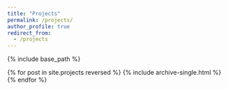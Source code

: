 ```yaml
---
title: "Projects"
permalink: /projects/
author_profile: true
redirect_from:
  - /projects
---
```


{% include base_path %}

{% for post in site.projects reversed %}
  {% include archive-single.html %}
{% endfor %}